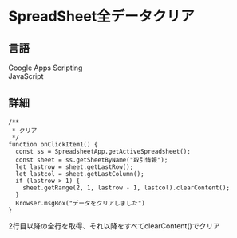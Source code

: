 # SpreadSheet全データクリア
## 言語
Google Apps Scripting  
JavaScript  
## 詳細
```
/**
 * クリア
 */
function onClickItem1() {
  const ss = SpreadsheetApp.getActiveSpreadsheet();
  const sheet = ss.getSheetByName("取引情報");
  let lastrow = sheet.getLastRow();
  let lastcol = sheet.getLastColumn();
  if (lastrow > 1) {
    sheet.getRange(2, 1, lastrow - 1, lastcol).clearContent();
  }
  Browser.msgBox("データをクリアしました")
}
```
2行目以降の全行を取得、それ以降をすべてclearContent()でクリア
